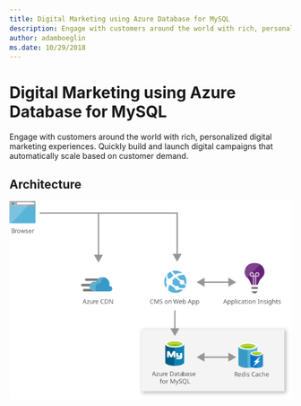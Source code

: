 ```yaml
---
title: Digital Marketing using Azure Database for MySQL 
description: Engage with customers around the world with rich, personalized digital marketing experiences. Quickly build and launch digital campaigns that automatically scale based on customer demand.
author: adamboeglin
ms.date: 10/29/2018
---
```

# Digital Marketing using Azure Database for MySQL 
Engage with customers around the world with rich, personalized digital marketing experiences. Quickly build and launch digital campaigns that automatically scale based on customer demand.

## Architecture
<img src="media/digital-marketing-using-azure-database-for-mysql.svg" alt='architecture diagram' />